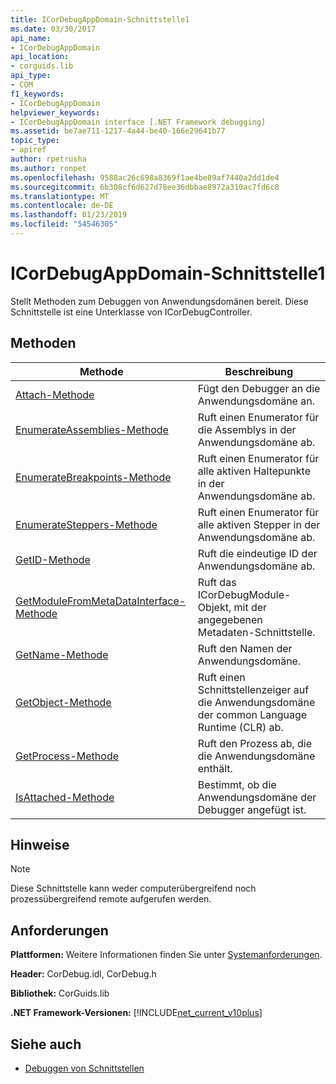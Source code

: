 ```yaml
---
title: ICorDebugAppDomain-Schnittstelle1
ms.date: 03/30/2017
api_name:
- ICorDebugAppDomain
api_location:
- corguids.lib
api_type:
- COM
f1_keywords:
- ICorDebugAppDomain
helpviewer_keywords:
- ICorDebugAppDomain interface [.NET Framework debugging]
ms.assetid: be7ae711-1217-4a44-be40-166e29641b77
topic_type:
- apiref
author: rpetrusha
ms.author: ronpet
ms.openlocfilehash: 9588ac26c698a8369f1ae4be89af7440a2dd1de4
ms.sourcegitcommit: 6b308cf6d627d78ee36dbbae8972a310ac7fd6c8
ms.translationtype: MT
ms.contentlocale: de-DE
ms.lasthandoff: 01/23/2019
ms.locfileid: "54546305"
---
```

# <a name="icordebugappdomain-interface1"></a>ICorDebugAppDomain-Schnittstelle1
Stellt Methoden zum Debuggen von Anwendungsdomänen bereit. Diese Schnittstelle ist eine Unterklasse von ICorDebugController.  
  
## <a name="methods"></a>Methoden  
  
|Methode|Beschreibung|  
|------------|-----------------|  
|[Attach-Methode](../../../../docs/framework/unmanaged-api/debugging/icordebugappdomain-attach-method.md)|Fügt den Debugger an die Anwendungsdomäne an.|  
|[EnumerateAssemblies-Methode](../../../../docs/framework/unmanaged-api/debugging/icordebugappdomain-enumerateassemblies-method.md)|Ruft einen Enumerator für die Assemblys in der Anwendungsdomäne ab.|  
|[EnumerateBreakpoints-Methode](../../../../docs/framework/unmanaged-api/debugging/icordebugappdomain-enumeratebreakpoints-method.md)|Ruft einen Enumerator für alle aktiven Haltepunkte in der Anwendungsdomäne ab.|  
|[EnumerateSteppers-Methode](../../../../docs/framework/unmanaged-api/debugging/icordebugappdomain-enumeratesteppers-method.md)|Ruft einen Enumerator für alle aktiven Stepper in der Anwendungsdomäne ab.|  
|[GetID-Methode](../../../../docs/framework/unmanaged-api/debugging/icordebugappdomain-getid-method.md)|Ruft die eindeutige ID der Anwendungsdomäne ab.|  
|[GetModuleFromMetaDataInterface-Methode](../../../../docs/framework/unmanaged-api/debugging/icordebugappdomain-getmodulefrommetadatainterface-method.md)|Ruft das ICorDebugModule-Objekt, mit der angegebenen Metadaten-Schnittstelle.|  
|[GetName-Methode](../../../../docs/framework/unmanaged-api/debugging/icordebugappdomain-getname-method.md)|Ruft den Namen der Anwendungsdomäne.|  
|[GetObject-Methode](../../../../docs/framework/unmanaged-api/debugging/icordebugappdomain-getobject-method.md)|Ruft einen Schnittstellenzeiger auf die Anwendungsdomäne der common Language Runtime (CLR) ab.|  
|[GetProcess-Methode](../../../../docs/framework/unmanaged-api/debugging/icordebugappdomain-getprocess-method.md)|Ruft den Prozess ab, die die Anwendungsdomäne enthält.|  
|[IsAttached-Methode](../../../../docs/framework/unmanaged-api/debugging/icordebugappdomain-isattached-method.md)|Bestimmt, ob die Anwendungsdomäne der Debugger angefügt ist.|  
  
## <a name="remarks"></a>Hinweise  
  
> [!NOTE]
>  Diese Schnittstelle kann weder computerübergreifend noch prozessübergreifend remote aufgerufen werden.  
  
## <a name="requirements"></a>Anforderungen  
 **Plattformen:** Weitere Informationen finden Sie unter [Systemanforderungen](../../../../docs/framework/get-started/system-requirements.md).  
  
 **Header:** CorDebug.idl, CorDebug.h  
  
 **Bibliothek:** CorGuids.lib  
  
 **.NET Framework-Versionen:** [!INCLUDE[net_current_v10plus](../../../../includes/net-current-v10plus-md.md)]  
  
## <a name="see-also"></a>Siehe auch
- [Debuggen von Schnittstellen](../../../../docs/framework/unmanaged-api/debugging/debugging-interfaces.md)
